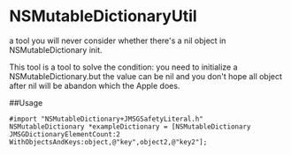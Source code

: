 # NSMutableDictionaryUtil
a tool you will never consider whether  there's a nil object in NSMutableDictionary init.

This tool is a tool to solve the condition: you need to initialize a NSMutableDictionary.but the value can be nil and you don't hope all object after nil will be abandon which the Apple does. 


##Usage

    #import "NSMutableDictionary+JMSGSafetyLiteral.h"
    NSMutableDictionary *exampleDictionary = [NSMutableDictionary JMSGDictionaryElementCount:2 WithObjectsAndKeys:object,@"key",object2,@"key2"];


